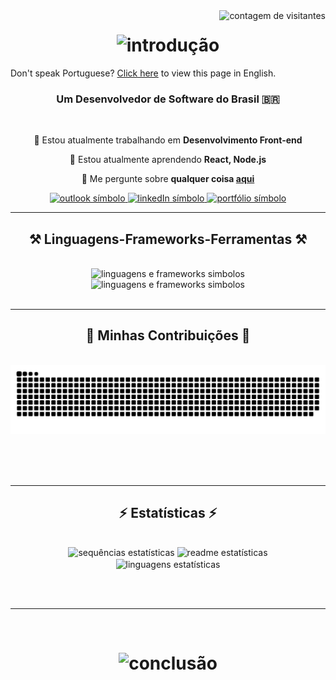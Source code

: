 <img alt="contagem de visitantes" align="right" src="https://visitor-badge.laobi.icu/badge?page_id=BrenoSilva200.BrenoSilva200" />

<h1 align="center">
    <img alt="introdução" src="https://readme-typing-svg.herokuapp.com/?font=Righteous&size=35&center=true&vCenter=true&width=500&height=70&duration=4000&lines=Olá!+👋;+Eu+sou+Breno+Silva!;" />
</h1>

Don't speak Portuguese? <a href="https://github.com/BrenoSilva200">Click here</a> to view this page in English.

<h3 align="center">Um Desenvolvedor de Software do Brasil 🇧🇷</h3>

<br/>

<div align="center">
 
 🔭 Estou atualmente trabalhando em **Desenvolvimento Front-end**
 
 🌱 Estou atualmente aprendendo **React, Node.js**

💬 Me pergunte sobre **qualquer coisa [aqui](https://github.com/BrenoSilva200/BrenoSilva200/issues)**


 </div>
 
<div align="center"> 
  <a href="mailto:breno.silvax@outlook.com">
    <img alt="outlook símbolo" src="https://img.shields.io/badge/Microsoft_Outlook-0078D4?logo=microsoft-outlook&logoColor=white&style=for-the-badge" />
  </a>
  <a href="">
    <img alt="linkedIn símbolo" src="https://img.shields.io/badge/LinkedIn-0077B5?style=for-the-badge&logo=linkedin&logoColor=white" />
  </a>
  <a href="">
     <img alt="portfólio símbolo" src="https://img.shields.io/badge/Portfolio-FF5722?style=for-the-badge&logo=todoist&logoColor=white" /> 
  </a>
</div>

 <hr/>
 
<h2 align="center">⚒️ Linguagens-Frameworks-Ferramentas ⚒️</h2>
<br/>
<div align="center">
    <img alt="linguagens e frameworks simbolos" src="https://skillicons.dev/icons?i=html,css,javascript,react,sass" /><br>
    <img alt="linguagens e frameworks simbolos" src="https://skillicons.dev/icons?i=vscode,git,github,nodejs,tailwind" />
</div>

<br/>
<hr/>

<div align="center">
  <h2>🐍 Minhas Contribuições 🐍</h2>
  <br>
  <img alt="cobra comendo minhas contribuições" src="https://raw.githubusercontent.com/salesp07/salesp07/output/github-contribution-grid-snake.svg" />
  
  <br/><br/><br/>
</div>

<hr/>

<h2 align="center">⚡ Estatísticas ⚡</h2>
<br>
<div align=center>
  <img height=180em src="https://streak-stats.demolab.com/?user=BrenoSilva200&count_private=true&theme=react&border_radius=10" alt="sequências estatísticas"/>
  <img height=180em src="https://github-readme-stats.vercel.app/api?username=BrenoSilva200&count_private=true&show_icons=true&theme=react&rank_icon=github&border_radius=10" alt="readme estatísticas" />
  <br/>
  <img height=180em align="center" src="https://github-readme-stats.vercel.app/api/top-langs/?username=BrenoSilva200&layout=compact&langs_count=7&theme=react" alt="linguagens estatísticas" />
</div>

<br/><br/>

<hr/>

<br/>

<h1 align="center">
    <img alt="conclusão" src="https://readme-typing-svg.herokuapp.com/?font=Righteous&size=35&center=true&vCenter=true&width=500&height=70&duration=4000&lines=Obrigado+pela+visita!+👋;+sempre+disposto+a+colaborar!;" />
</h1>


<br/>

